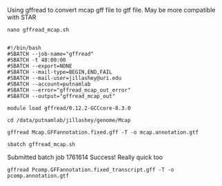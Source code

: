 Using gffread to convert mcap gff file to gtf file. May be more compatible with STAR

```
nano gffread_mcap.sh


#!/bin/bash
#SBATCH --job-name="gffread"
#SBATCH -t 48:00:00
#SBATCH --export=NONE
#SBATCH --mail-type=BEGIN,END,FAIL
#SBATCH --mail-user=jillashey@uri.edu
#SBATCH --account=putnamlab
#SBATCH --error="gffread_mcap_out_error"
#SBATCH --output="gffread_mcap_out"

module load gffread/0.12.2-GCCcore-8.3.0 

cd /data/putnamlab/jillashey/genome/Mcap

gffread Mcap.GFFannotation.fixed.gff -T -o mcap.annotation.gtf

sbatch gffread_mcap.sh

```

Submitted batch job 1761614
Success! Really quick too

```
gffread Pcomp.GFFannotation.fixed_transcript.gff -T -o pcomp.annotation.gtf

```